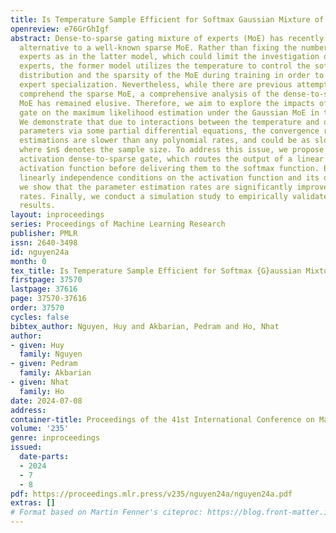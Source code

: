 ```yaml
---
title: Is Temperature Sample Efficient for Softmax Gaussian Mixture of Experts?
openreview: e76GrGhIgf
abstract: Dense-to-sparse gating mixture of experts (MoE) has recently become an effective
  alternative to a well-known sparse MoE. Rather than fixing the number of activated
  experts as in the latter model, which could limit the investigation of potential
  experts, the former model utilizes the temperature to control the softmax weight
  distribution and the sparsity of the MoE during training in order to stabilize the
  expert specialization. Nevertheless, while there are previous attempts to theoretically
  comprehend the sparse MoE, a comprehensive analysis of the dense-to-sparse gating
  MoE has remained elusive. Therefore, we aim to explore the impacts of the dense-to-sparse
  gate on the maximum likelihood estimation under the Gaussian MoE in this paper.
  We demonstrate that due to interactions between the temperature and other model
  parameters via some partial differential equations, the convergence rates of parameter
  estimations are slower than any polynomial rates, and could be as slow as $\mathcal{O}(1/\log(n))$,
  where $n$ denotes the sample size. To address this issue, we propose using a novel
  activation dense-to-sparse gate, which routes the output of a linear layer to an
  activation function before delivering them to the softmax function. By imposing
  linearly independence conditions on the activation function and its derivatives,
  we show that the parameter estimation rates are significantly improved to polynomial
  rates. Finally, we conduct a simulation study to empirically validate our theoretical
  results.
layout: inproceedings
series: Proceedings of Machine Learning Research
publisher: PMLR
issn: 2640-3498
id: nguyen24a
month: 0
tex_title: Is Temperature Sample Efficient for Softmax {G}aussian Mixture of Experts?
firstpage: 37570
lastpage: 37616
page: 37570-37616
order: 37570
cycles: false
bibtex_author: Nguyen, Huy and Akbarian, Pedram and Ho, Nhat
author:
- given: Huy
  family: Nguyen
- given: Pedram
  family: Akbarian
- given: Nhat
  family: Ho
date: 2024-07-08
address:
container-title: Proceedings of the 41st International Conference on Machine Learning
volume: '235'
genre: inproceedings
issued:
  date-parts:
  - 2024
  - 7
  - 8
pdf: https://proceedings.mlr.press/v235/nguyen24a/nguyen24a.pdf
extras: []
# Format based on Martin Fenner's citeproc: https://blog.front-matter.io/posts/citeproc-yaml-for-bibliographies/
---
```

